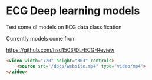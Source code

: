# ECG Deep learning models
Test some dl models on ECG data classification

Currently models come from 

https://github.com/hsd1503/DL-ECG-Review

```HTML
<video width="720" height="303" controls> 
	<source src="/docs/website.mp4" type="video/mp4">
</video>
```